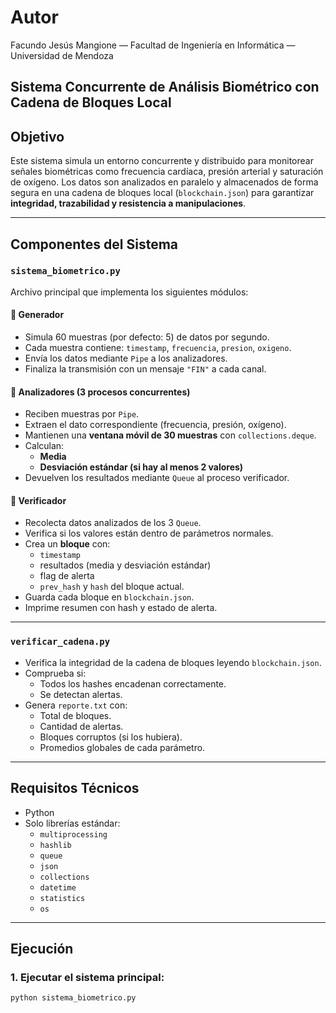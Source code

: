 # Autor
Facundo Jesús Mangione — Facultad de Ingeniería en Informática — Universidad de Mendoza

## Sistema Concurrente de Análisis Biométrico con Cadena de Bloques Local

## Objetivo

Este sistema simula un entorno concurrente y distribuido para monitorear señales biométricas como frecuencia cardíaca, presión arterial y saturación de oxígeno. Los datos son analizados en paralelo y almacenados de forma segura en una cadena de bloques local (`blockchain.json`) para garantizar **integridad, trazabilidad y resistencia a manipulaciones**.

---

## Componentes del Sistema

### `sistema_biometrico.py`

Archivo principal que implementa los siguientes módulos:

#### 🔸 Generador
- Simula 60 muestras (por defecto: 5) de datos por segundo.
- Cada muestra contiene: `timestamp`, `frecuencia`, `presion`, `oxigeno`.
- Envía los datos mediante `Pipe` a los analizadores.
- Finaliza la transmisión con un mensaje `"FIN"` a cada canal.

#### 🔸 Analizadores (3 procesos concurrentes)
- Reciben muestras por `Pipe`.
- Extraen el dato correspondiente (frecuencia, presión, oxígeno).
- Mantienen una **ventana móvil de 30 muestras** con `collections.deque`.
- Calculan:
  - **Media**
  - **Desviación estándar (si hay al menos 2 valores)**
- Devuelven los resultados mediante `Queue` al proceso verificador.

#### 🔸 Verificador
- Recolecta datos analizados de los 3 `Queue`.
- Verifica si los valores están dentro de parámetros normales.
- Crea un **bloque** con:
  - `timestamp`
  - resultados (media y desviación estándar)
  - flag de alerta
  - `prev_hash` y `hash` del bloque actual.
- Guarda cada bloque en `blockchain.json`.
- Imprime resumen con hash y estado de alerta.

---

### `verificar_cadena.py`

- Verifica la integridad de la cadena de bloques leyendo `blockchain.json`.
- Comprueba si:
  - Todos los hashes encadenan correctamente.
  - Se detectan alertas.
- Genera `reporte.txt` con:
  - Total de bloques.
  - Cantidad de alertas.
  - Bloques corruptos (si los hubiera).
  - Promedios globales de cada parámetro.

---

## Requisitos Técnicos

- Python 
- Solo librerías estándar:
  - `multiprocessing`
  - `hashlib`
  - `queue`
  - `json`
  - `collections`
  - `datetime`
  - `statistics`
  - `os`

---

## Ejecución

### 1. Ejecutar el sistema principal:

```bash
python sistema_biometrico.py
